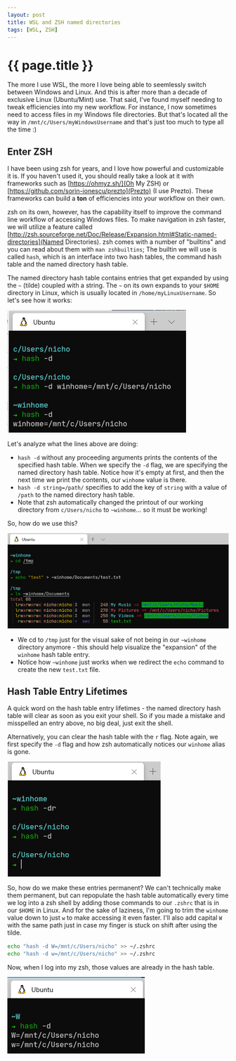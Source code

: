 ```yaml
---
layout: post
title: WSL and ZSH named directories
tags: [WSL, ZSH]
---
```

# {{ page.title }}

The more I use WSL, the more I love being able to seemlessly switch between Windows and Linux. And this is after more than a decade of exclusive Linux (Ubuntu/Mint) use. That said, I've found myself needing to tweak efficiencies into my new workflow. For instance, I now sometimes need to access files in my Windows file directories. But that's located all the way in `/mnt/c/Users/myWindowsUsername` and that's just too much to type all the time :)  

## Enter ZSH

I have been using zsh for years, and I love how powerful and customizable it is. If you haven't used it, you should really take a look at it with frameworks such as [https://ohmyz.sh/](Oh My ZSH) or [https://github.com/sorin-ionescu/prezto](Prezto) (I use Prezto). These frameworks can build a **ton** of efficiencies into your workflow on their own.

zsh on its own, however, has the capability itself to improve the command line workflow of accessing Windows files. To make navigation in zsh faster, we will utilize a feature called [http://zsh.sourceforge.net/Doc/Release/Expansion.html#Static-named-directories](Named Directories). zsh comes with a number of "builtins" and you can read about them with `man zshbuiltins`; The builtin we will use is called `hash`, which is an interface into two hash tables, the command hash table and the named directory hash table. 

The named directory hash table contains entries that get expanded by using the `~` (tilde) coupled with a string. The `~` on its own expands to your `$HOME` directory in Linux, which is usually located in `/home/myLinuxUsername`. So let's see how it works:

![create new entry](/images/wsl-zsh/create-entry.png)

Let's analyze what the lines above are doing:

  - `hash -d` without any proceeding arguments prints the contents of the specified hash table. When we specify the `-d` flag, we are specifying the named directory hash table. Notice how it's empty at first, and then the next time we print the contents, our `winhome` value is there.
  - `hash -d string=/path/` specifies to add the key of `string` with a value of `/path` to the named directory hash table. 
  - Note that zsh automatically changed the printout of our working directory from `c/Users/nicho` to `~winhome`... so it must be working!

So, how do we use this? 

![use new entry](/images/wsl-zsh/use-new-entry.png)

  - We cd to `/tmp` just for the visual sake of not being in our `~winhome` directory anymore - this should help visualize the "expansion" of the `winhome` hash table entry.
  - Notice how `~winhome` just works when we redirect the `echo` command to create the new `test.txt` file.

## Hash Table Entry Lifetimes

A quick word on the hash table entry lifetimes - the named directory hash table will clear as soon as you exit your shell. So if you made a mistake and misspelled an entry above, no big deal, just exit the shell.

Alternatively, you can clear the hash table with the `r` flag. Note again, we first specify the `-d` flag and how zsh automatically notices our `winhome` alias is gone.

![clear table](/images/wsl-zsh/clear-table.png)

So, how do we make these entries permanent? We can't technically make them permanent, but can repopulate the hash table automatically every time we log into a zsh shell by adding those commands to our `.zshrc` that is in our `$HOME` in Linux. And for the sake of laziness, I'm going to trim the `winhome` value down to just `w` to make accessing it even faster. I'll also add capital `W` with the same path just in case my finger is stuck on shift after using the tilde.

```sh
echo "hash -d W=/mnt/c/Users/nicho" >> ~/.zshrc
echo "hash -d w=/mnt/c/Users/nicho" >> ~/.zshrc
```

Now, when I log into my zsh, those values are already in the hash table.

![login](/images/wsl-zsh/login.png)